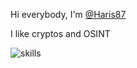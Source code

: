 Hi everybody, I'm [@Haris87](https://github.com/Haris87)

I like cryptos and OSINT 

![skills](https://cr-skills-chart-widget.azurewebsites.net/api/api?username=haris87&skills=JavaScript,TypeScript,Java,HTML,CSS)

<!---
Haris87/Haris87 is a ✨ special ✨ repository because its `README.md` (this file) appears on your GitHub profile.
You can click the Preview link to take a look at your changes.
--->
